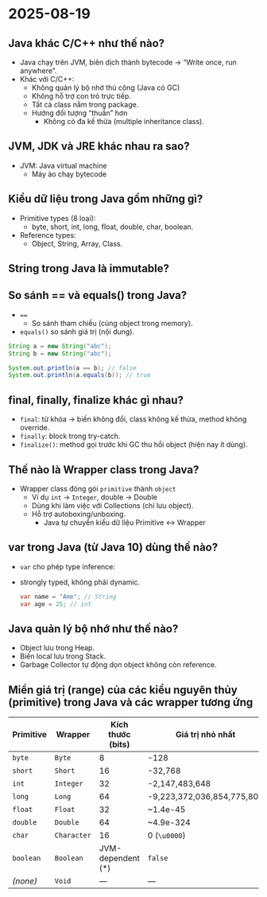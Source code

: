 # 2025-08-19

## Java khác C/C++ như thế nào?

- Java chạy trên JVM, biên dịch thành bytecode → “Write once, run anywhere”.
- Khác với C/C++:
  - Không quản lý bộ nhớ thủ công (Java có GC)
  - Không hỗ trợ con trỏ trực tiếp.
  - Tất cả class nằm trong package.
  - Hướng đối tượng “thuần” hơn
    - Không có đa kế thừa (multiple inheritance class).

## JVM, JDK và JRE khác nhau ra sao?

- JVM: Java virtual machine
  - Máy ảo chạy bytecode

## Kiểu dữ liệu trong Java gồm những gì?

- Primitive types (8 loại):
  - byte, short, int, long, float, double, char, boolean.
- Reference types:
  - Object, String, Array, Class.

## String trong Java là immutable?

## So sánh == và equals() trong Java?

- `==`
  - So sánh tham chiếu (cùng object trong memory).
- `equals()` so sánh giá trị (nội dung).

```java
String a = new String("abc");
String b = new String("abc");

System.out.println(a == b); // false
System.out.println(a.equals(b)); // true
```

## final, finally, finalize khác gì nhau?

- `final`: từ khóa → biến không đổi, class không kế thừa, method không override.
- `finally`: block trong try-catch.
- `finalize()`: method gọi trước khi GC thu hồi object (hiện nay ít dùng).

## Thế nào là Wrapper class trong Java?

- Wrapper class đóng gói `primitive` thành `object`
  - Ví dụ `int` -> `Integer`, double -> Double
  - Dùng khi làm việc với Collections (chỉ lưu object).
  - Hỗ trợ autoboxing/unboxing.
    - Java tự chuyển kiểu dữ liệu Primitive ↔ Wrapper

## var trong Java (từ Java 10) dùng thế nào?

- `var` cho phép type inference:
- strongly typed, không phải dynamic.

  ```java
  var name = "Ame"; // String
  var age = 25; // int

  ```

## Java quản lý bộ nhớ như thế nào?

- Object lưu trong Heap.
- Biến local lưu trong Stack.
- Garbage Collector tự động dọn object không còn reference.

## Miền giá trị (range) của các kiểu nguyên thủy (primitive) trong Java và các wrapper tương ứng

| Primitive | Wrapper     | Kích thước (bits)  | Giá trị nhỏ nhất           | Giá trị lớn nhất          |
| --------- | ----------- | ------------------ | -------------------------- | ------------------------- |
| `byte`    | `Byte`      | 8                  | -128                       | 127                       |
| `short`   | `Short`     | 16                 | -32,768                    | 32,767                    |
| `int`     | `Integer`   | 32                 | -2,147,483,648             | 2,147,483,647             |
| `long`    | `Long`      | 64                 | -9,223,372,036,854,775,808 | 9,223,372,036,854,775,807 |
| `float`   | `Float`     | 32                 | \~1.4e-45                  | \~3.4028235e+38           |
| `double`  | `Double`    | 64                 | \~4.9e-324                 | \~1.7976931348623157e+308 |
| `char`    | `Character` | 16                 | 0 (`\u0000`)               | 65,535 (`\uffff`)         |
| `boolean` | `Boolean`   | JVM-dependent (\*) | `false`                    | `true`                    |
| _(none)_  | `Void`      | —                  | —                          | —                         |
